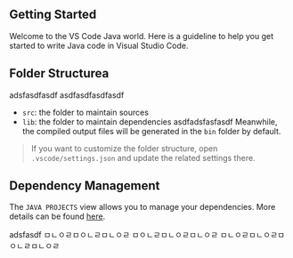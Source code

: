 
## Getting Started

Welcome to the VS Code Java world. Here is a guideline to help you get started to write Java code in Visual Studio Code.

## Folder Structurea
adsfasdfasdf
asdfasdfasdfasdf
- `src`: the folder to maintain sources
- `lib`: the folder to maintain dependencies
asdfadsfasfasdf
Meanwhile, the compiled output files will be generated in the `bin` folder by default.

> If you want to customize the folder structure, open `.vscode/settings.json` and update the related settings there.



## Dependency Management

The `JAVA PROJECTS` view allows you to manage your dependencies. More details can be found [here](https://github.com/microsoft/vscode-java-dependency#manage-dependencies).

adsfasdf
ㅁㄴㅇㄹㅁㅇㄴㄹㅁㄴㅇㄹ
ㅁㅇㄴㄹㅁㄴㅇㄹㅁㄴㅇㄹ
ㅁㄴㅇㄹㅁㄴㅇㄹㅁㅇㄴㄹㅁㄴㅇㄹ

